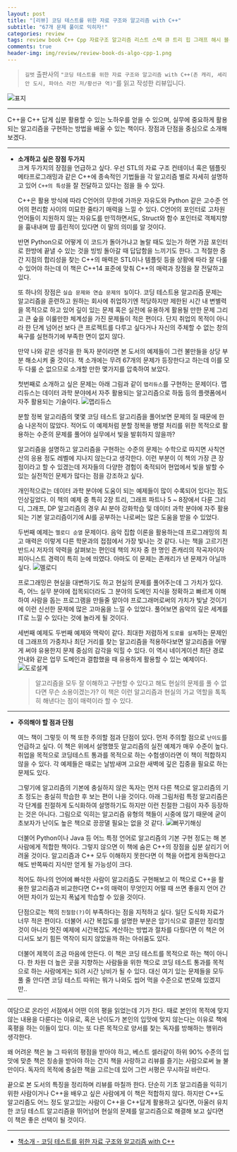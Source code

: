 ```yaml
---  
layout: post  
title: "[리뷰] 코딩 테스트를 위한 자료 구조와 알고리즘 with C++"  
subtitle: "67개 문제 풀이로 익히자!"  
categories: review  
tags: review book C++ Cpp 자료구조 알고리즘 리스트 스택 큐 트리 힙 그래프 해시 블룸필터 분할정복 그리디 탐욕 동적계획법 DP   
comments: true  
header-img: img/review/review-book-ds-algo-cpp-1.png
---  
```

  
> `길벗` 출판사의 `"코딩 테스트를 위한 자료 구조와 알고리즘 with C++(존 캐리, 셰리안 도시, 파야스 라잔 저/황선규 역)"`를 읽고 작성한 리뷰입니다.  

![표지](https://telegeam.github.io/assets/img/review/review-book-ds-algo-cpp-1.png)  

---

C++을 C++ 답게 십분 활용할 수 있는 노하우를 얻을 수 있으며, 실무에 중요하게 활용되는 알고리즘을 구현하는 방법을 배울 수 있는 책이다. 장점과 단점을 중심으로 소개해보겠다.

---

* __소개하고 싶은 장점 두가지__  
  크게 두가지의 장점을 언급하고 싶다. 우선 STL의 자료 구조 컨테이너 혹은 템플릿 메타프로그래밍과 같은 C++에 종속적인 기법들을 각 알고리즘 별로 자세히 설명하고 있어 `C++의 특성`을 잘 전달하고 있다는 점을 들 수 있다.

  C++은 활용 방식에 따라 C언어의 무한에 가까운 자유도와 Python 같은 고수준 언어의 편리함 사이의 미묘한 줄타기 매력을 느낄 수 있다. C언어의 포인터로 고차원 언어들이 지원하지 않는 자유도를 만끽하면서도, Struct와 함수 포인터로 객체지향을 흉내내며 땀 흘린적이 있다면 이 말의 의미를 알 것이다. 

  반면 Python으로 어떻게 이 코드가 돌아가냐고 놀랄 때도 있는가 하면 가끔 포인터로 한방에 끝낼 수 있는 것을 빙빙 돌아갈 때 답답함을 느끼기도 한다. 그 적절한 중간 지점의 합리성을 찾는 C++의 매력은 STL이나 템플릿 등을 상황에 따라 잘 다룰 수 있어야 하는데 이 책은 C++14 표준에 맞춰 C++의 매력과 장점을 잘 전달하고 있다.

  또 하나의 장점은 `실습 문제와 연습 문제의 질`이다. 코딩 테스트용 알고리즘 문제는 알고리즘을 훈련하고 원하는 회사에 취업하기엔 적당하지만 제한된 시간 내 변별력을 목적으로 하고 있어 깊이 있는 문제 혹은 실전에 유용하게 활용될 만한 문제 그리고 큰 숲을 이룰만한 체계성을 가진 문제들이 적은 편이다. 단지 취업의 목적이 아니라 한 단계 넘어선 보다 큰 프로젝트를 다루고 싶다거나 자신의 주체할 수 없는 창의 욕구를 실현하기에 부족한 면이 없지 않다. 

  만약 나와 같은 생각을 한 독자 분이라면 본 도서의 예제들이 그런 불만들을 상당 부분 해소시켜 줄 것이다. 책 소개에는 무려 67개의 문제가 등장한다고 하는데 이를 모두 다룰 순 없으므로 소개할 만한 몇가지를 압축하여 보았다. 

  첫번째로 소개하고 싶은 문제는 아래 그림과 같이 `맵리듀스`를 구현하는 문제이다. 맵리듀스는 데이터 과학 분야에서 자주 활용되는 알고리즘으로 하둡 등의 플랫폼에서 자주 활용되는 기술이다. 
  ![맵리듀스](https://telegeam.github.io/assets/img/review/review-book-ds-algo-cpp-3.png)  

  분할 정복 알고리즘의 몇몇 코딩 테스트 알고리즘을 풀어보면 문제의 질 때문에 한숨 나온적이 많았다. 적어도 이 예제처럼 분할 정복을 병렬 처리를 위한 목적으로 활용하는 수준의 문제를 풀어야 실무에서 빛을 발휘하지 않을까? 
  
  알고리즘을 설명하고 알고리즘을 구현하는 수준의 문제는 수학으로 따지면 사칙연산의 응용 정도 레벨에 지나지 않는다고 생각한다. 이런 부분이 이 책의 가장 큰 장점이라고 할 수 있겠는데 저자들의 다양한 경험이 축적되어 현업에서 빛을 발할 수 있는 실전적인 문제가 많다는 점을 강조하고 싶다. 

  개인적으로는 데이터 과학 분야에 도움이 되는 예제들이 많이 수록되어 있다는 점도 인상깊었다. 이 책의 예제 중 특히 2장 트리, 그래프 파트나 5 ~ 8장에서 다룬 그리디, 그래프, DP 알고리즘의 경우 AI 분야 강화학습 및 데이터 과학 분야에 자주 활용되는 기본 알고리즘이기에 AI를 공부하는 나로써는 많은 도움을 받을 수 있었다. 

  두번째 예제는 `멜로디 순열` 문제이다. 음악 집합 이론을 활용하는데 프로그래밍의 최고 매력은 이렇게 다른 학문과의 접점에서 가장 빛나는 것 같다. 나는 책을 고르기전 반드시 저자의 약력을 살펴보는 편인데 책의 저자 중 한 명인 존캐리의 작곡자이자 피아니스트 경력이 특히 눈에 띄였다. 아마도 이 문제는 존캐리가 낸 문제가 아닐까 싶다.
  ![멜로디](https://telegeam.github.io/assets/img/review/review-book-ds-algo-cpp-4.png)  

  프로그래밍은 현실을 대변하기도 하고 현실의 문제를 풀어주는데 그 가치가 있다. 즉, 어느 실무 분야에 접목되더라도 그 분야의 도메인 지식을 정확하고 빠르게 이해하여 사람을 돕는 프로그램을 만들줄 알아야 프로그래머로써의 가치가 빛날 것이기에 이런 신선한 문제에 많은 고마움을 느낄 수 있었다. 풀어보면 음악의 깊은 세계를 IT로 느낄 수 있다는 것에 놀라게 될 것이다.

  세번째 예제도 두번째 예제와 맥락이 같다. 최대한 저렴하게 `도로를 설계`하는 문제인데 그래프의 가중치나 최단 거리를 찾는 알고리즘을 적용하다보면 알고리즘을 어떻게 써야 유용한지 문제 중심의 감각을 익힐 수 있다. 이 역시 네이게이션 최단 경로 안내와 같은 업무 도메인과 결합했을 때 유용하게 활용할 수 있는 예제이다.
  ![도로설계](https://telegeam.github.io/assets/img/review/review-book-ds-algo-cpp-5.png)  

  > 알고리즘을 모두 잘 이해하고 구현할 수 있다고 해도 현실의 문제를 풀 수 없다면 무슨 소용이겠는가? 이 책은 이런 알고리즘과 현실의 가교 역할을 톡톡히 해낸다는 점이 매력이라 할 수 있다.

---

* __주의해야 할 점과 단점__  

  여느 책이 그렇듯 이 책 또한 주의할 점과 단점이 있다. 먼저 주의할 점으로 `난이도`를 언급하고 싶다. 이 책은 위에서 설명했듯 알고리즘의 실전 예제가 매우 수준이 높다. 취업을 목적으로 코딩테스트 통과를 목적으로 하는 수험생이라면 이 책이 적합하지 않을 수 있다. 각 예제들은 때로는 날밤새며 고요한 새벽에 깊은 집중을 필요로 하는 문제도 있다. 

  그렇기에 알고리즘의 기본에 충실하지 않은 독자는 먼저 다른 책으로 알고리즘의 기초 정도는 충실히 학습한 후 보는 편이 나을 것이다. 아래 그림처럼 특정 알고리즘은 각 단계를 친절하게 도식화하여 설명하기도 하지만 이런 친절한 그림이 자주 등장하는 것은 아니다. 그림으로 익히는 알고리즘 유형의 책들이 시중에 많기 때문에 굳이 초보자가 난이도 높은 책으로 끙끙댈 필요는 없을 것 같다.
  ![뻐꾸기해싱](https://telegeam.github.io/assets/img/review/review-book-ds-algo-cpp-2.png)  

  더불어 Python이나 Java 등 어느 특정 언어로 알고리즘의 기본 구현 정도는 해 본 사람에게 적합한 책이다. 그렇지 않으면 이 책에 숨은 C++의 장점을 십분 살리기 어려울 것이다. 알고리즘과 C++ 모두 이해하지 못한다면 이 책을 어렵게 완독한다고 해도 반쪽짜리 지식만 얻게 될 가능성이 크다. 
  
  적어도 하나의 언어에 빠삭한 사람이 알고리즘도 구현해보고 이 책으로 C++을 활용한 알고리즘과 비교한다면 C++의 매력이 무엇인지 어떨 때 쓰면 좋을지 언어 간 어떤 차이가 있는지 폭넓게 학습할 수 있을 것이다.

  단점으로는 책의 `친절함(?)`이 부족하다는 점을 지적하고 싶다. 일단 도식화 자료가 너무 적은 편이다. 더불어 시간 복잡도를 설명한 부분은 암기식으로 결론만 정리할 것이 아니라 멋진 예제에 시간복잡도 계산하는 방법과 절차를 다뤘다면 이 책은 어디서도 보기 힘든 역작이 되지 않았을까 하는 아쉬움도 있다. 

  더불어 제목이 조금 마음에 안든다. 이 책은 코딩 테스트를 목적으로 하는 책이 아니다. 한 차원 더 높은 곳을 지향하는 사람들을 위한 책으로 코딩 테스트 통과를 목적으로 하는 사람에게는 되려 시간 낭비가 될 수 있다. 대신 여기 있는 문제들을 모두 풀 줄 안다면 코딩 테스트 따위는 뭐가 나와도 씹어 먹을 수준으로 변모해 있겠지만..

---

여담으로 온라인 서점에서 어떤 이의 평을 읽었는데 기가 찬다. 때로 본인의 목적에 맞지 않는 내용을 다룬다는 이유로, 혹은 난이도가 본인의 입맛에 맞지 않는다는 이유로 책에 혹평을 하는 이들이 있다. 이는 또 다른 목적으로 양서를 찾는 독자를 방해하는 행위라 생각한다. 

왜 어려운 책은 늘 그 따위의 평점을 받아야 하고, 베스트 셀러같이 하위 90% 수준의 입맛에 맞춘 책은 칭송을 받아야 하는 건지 책을 사랑하고 리뷰를 즐기는 사람으로써 늘 불만이다. 독자의 목적에 충실한 책을 고르는데 있어 그런 서평은 무시하길 바란다.

끝으로 본 도서의 특징을 정리하며 리뷰를 마칠까 한다. 단순히 기초 알고리즘을 익히기 위한 사람이거나 C++을 배우고 싶은 사람에게 이 책은 적합하지 않다. 하지만 C++도 알고리즘도 어느 정도 알고있는 사람이 C++을 C++답게 활용하고 싶다면, 아울러 유치한 코딩 테스트 알고리즘을 뛰어넘어 현실의 문제를 알고리즘으로 해결해 보고 싶다면 이 책은 좋은 선택이 될 것이다. 

---

* [책소개 - 코딩 테스트를 위한 자료 구조와 알고리즘 with C++](http://www.yes24.com/Product/Goods/95863013)

